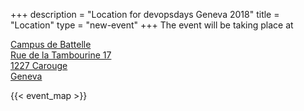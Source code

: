 +++
description = "Location for devopsdays Geneva 2018"
title = "Location"
type = "new-event"
+++
The event will be taking place at

<a href='https://www.google.ch/maps/place/Haute+%C3%A9cole+de+gestion+de+Gen%C3%A8ve/@46.1754756,6.1370958,17z/data=!4m8!1m2!2m1!1sCampus+de+BattelleRue+de+la+Tambourine+171227+CarougeGeneva!3m4!1s0x478c7ae0da431a2d:0xde629dac4fbb22e2!8m2!3d46.1758689!4d6.1386103?hl=fr' target='_blank'>
    <adress>
    Campus de Battelle<br/>
    Rue de la Tambourine 17<br/>
    1227 Carouge<br/>
    Geneva
    </adress>
</a>

<!-- Uncomment this only if you have set the coordinates for your location in the config yaml. Get Latitude and Longitude of a Point: http://itouchmap.com/latlong.html -->

{{< event_map >}}